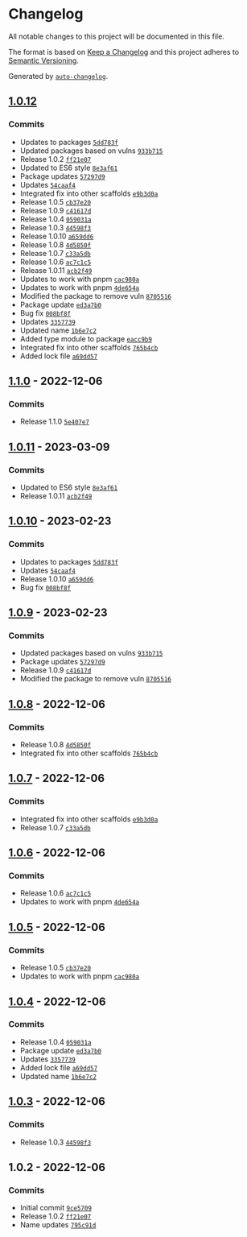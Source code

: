 # Changelog

All notable changes to this project will be documented in this file.

The format is based on [Keep a Changelog](https://keepachangelog.com/en/1.0.0/)
and this project adheres to [Semantic Versioning](https://semver.org/spec/v2.0.0.html).

Generated by [`auto-changelog`](https://github.com/CookPete/auto-changelog).

## [1.0.12](https://github.com/fomolol/architect/compare/1.1.0...1.0.12)

### Commits

- Updates to packages [`5dd783f`](https://github.com/fomolol/architect/commit/5dd783f7bfa6c906c86066ef3ea37a7169233647)
- Updated packages based on vulns [`933b715`](https://github.com/fomolol/architect/commit/933b715eafa1df68a72b5df86960606f3587f274)
- Release 1.0.2 [`ff21e07`](https://github.com/fomolol/architect/commit/ff21e0715b8a1b38909ea052984d653ed96334bf)
- Updated to ES6 style [`8e3af61`](https://github.com/fomolol/architect/commit/8e3af618083b6805b36e2c5e0fa4b5436514413f)
- Package updates [`57297d9`](https://github.com/fomolol/architect/commit/57297d917f66895cc0317bfd03d1ae6727120397)
- Updates [`54caaf4`](https://github.com/fomolol/architect/commit/54caaf4146138913f2533483ee6d7ad2b4719c9d)
- Integrated fix into other scaffolds [`e9b3d0a`](https://github.com/fomolol/architect/commit/e9b3d0a12bdd22059b6100be1ef70888c1ddd1a4)
- Release 1.0.5 [`cb37e20`](https://github.com/fomolol/architect/commit/cb37e20d6a62a1e8920be4b040e0ee66f85050c9)
- Release 1.0.9 [`c41617d`](https://github.com/fomolol/architect/commit/c41617dd685ccfb90f68fc6d8e33d273ed398226)
- Release 1.0.4 [`059031a`](https://github.com/fomolol/architect/commit/059031ae8dcdf4d2e16566436ce9cb6f6de70ad0)
- Release 1.0.3 [`44598f3`](https://github.com/fomolol/architect/commit/44598f3be9458713efb4663b5861ab0b655d09fd)
- Release 1.0.10 [`a659dd6`](https://github.com/fomolol/architect/commit/a659dd60813c6d9681d464f2f9cab67cdd5675e0)
- Release 1.0.8 [`4d5850f`](https://github.com/fomolol/architect/commit/4d5850f1b37c2ad1ef46e443ad571c27071f9c37)
- Release 1.0.7 [`c33a5db`](https://github.com/fomolol/architect/commit/c33a5dbc6966918a6ad66bfd8eaf86813db8ac06)
- Release 1.0.6 [`ac7c1c5`](https://github.com/fomolol/architect/commit/ac7c1c5f124ddd4eb64eb8f01e489902dd7afe60)
- Release 1.0.11 [`acb2f49`](https://github.com/fomolol/architect/commit/acb2f49c51906d5828b724182f4e8e28bed0703c)
- Updates to work with pnpm [`cac980a`](https://github.com/fomolol/architect/commit/cac980acc113517961632b7a150ed8716f3659af)
- Updates to work with pnpm [`4de654a`](https://github.com/fomolol/architect/commit/4de654abf722db467a1090a647ae5a871d0edf94)
- Modified the package to remove vuln [`8705516`](https://github.com/fomolol/architect/commit/87055166a5f0e17f2fa1a729a9a51af402034ee5)
- Package update [`ed3a7b0`](https://github.com/fomolol/architect/commit/ed3a7b04cdf8daf2add1a72b35b0c4384e6df96b)
- Bug fix [`008bf8f`](https://github.com/fomolol/architect/commit/008bf8fd21fb2c8d58689d780c50172a2fa1430b)
- Updates [`3357739`](https://github.com/fomolol/architect/commit/3357739fb5a4ffffa0d6cdc9559f31c35cf7d2ab)
- Updated name [`1b6e7c2`](https://github.com/fomolol/architect/commit/1b6e7c27e92d0ae0a1e252246222da089938e6d7)
- Added type module to package [`eacc9b9`](https://github.com/fomolol/architect/commit/eacc9b9017b0ae9ae07f4db799762161e856fd17)
- Integrated fix into other scaffolds [`765b4cb`](https://github.com/fomolol/architect/commit/765b4cb25b47650f0feaf14bc2dc4a349bb8120d)
- Added lock file [`a69dd57`](https://github.com/fomolol/architect/commit/a69dd578876652e857e302c1a9440b160ecb9b33)

## [1.1.0](https://github.com/fomolol/architect/compare/1.0.11...1.1.0) - 2022-12-06

### Commits

- Release 1.1.0 [`5e407e7`](https://github.com/fomolol/architect/commit/5e407e737771289d9565d41a9b74429b4113f222)

## [1.0.11](https://github.com/fomolol/architect/compare/1.0.10...1.0.11) - 2023-03-09

### Commits

- Updated to ES6 style [`8e3af61`](https://github.com/fomolol/architect/commit/8e3af618083b6805b36e2c5e0fa4b5436514413f)
- Release 1.0.11 [`acb2f49`](https://github.com/fomolol/architect/commit/acb2f49c51906d5828b724182f4e8e28bed0703c)

## [1.0.10](https://github.com/fomolol/architect/compare/1.0.9...1.0.10) - 2023-02-23

### Commits

- Updates to packages [`5dd783f`](https://github.com/fomolol/architect/commit/5dd783f7bfa6c906c86066ef3ea37a7169233647)
- Updates [`54caaf4`](https://github.com/fomolol/architect/commit/54caaf4146138913f2533483ee6d7ad2b4719c9d)
- Release 1.0.10 [`a659dd6`](https://github.com/fomolol/architect/commit/a659dd60813c6d9681d464f2f9cab67cdd5675e0)
- Bug fix [`008bf8f`](https://github.com/fomolol/architect/commit/008bf8fd21fb2c8d58689d780c50172a2fa1430b)

## [1.0.9](https://github.com/fomolol/architect/compare/1.0.8...1.0.9) - 2023-02-23

### Commits

- Updated packages based on vulns [`933b715`](https://github.com/fomolol/architect/commit/933b715eafa1df68a72b5df86960606f3587f274)
- Package updates [`57297d9`](https://github.com/fomolol/architect/commit/57297d917f66895cc0317bfd03d1ae6727120397)
- Release 1.0.9 [`c41617d`](https://github.com/fomolol/architect/commit/c41617dd685ccfb90f68fc6d8e33d273ed398226)
- Modified the package to remove vuln [`8705516`](https://github.com/fomolol/architect/commit/87055166a5f0e17f2fa1a729a9a51af402034ee5)

## [1.0.8](https://github.com/fomolol/architect/compare/1.0.7...1.0.8) - 2022-12-06

### Commits

- Release 1.0.8 [`4d5850f`](https://github.com/fomolol/architect/commit/4d5850f1b37c2ad1ef46e443ad571c27071f9c37)
- Integrated fix into other scaffolds [`765b4cb`](https://github.com/fomolol/architect/commit/765b4cb25b47650f0feaf14bc2dc4a349bb8120d)

## [1.0.7](https://github.com/fomolol/architect/compare/1.0.6...1.0.7) - 2022-12-06

### Commits

- Integrated fix into other scaffolds [`e9b3d0a`](https://github.com/fomolol/architect/commit/e9b3d0a12bdd22059b6100be1ef70888c1ddd1a4)
- Release 1.0.7 [`c33a5db`](https://github.com/fomolol/architect/commit/c33a5dbc6966918a6ad66bfd8eaf86813db8ac06)

## [1.0.6](https://github.com/fomolol/architect/compare/1.0.5...1.0.6) - 2022-12-06

### Commits

- Release 1.0.6 [`ac7c1c5`](https://github.com/fomolol/architect/commit/ac7c1c5f124ddd4eb64eb8f01e489902dd7afe60)
- Updates to work with pnpm [`4de654a`](https://github.com/fomolol/architect/commit/4de654abf722db467a1090a647ae5a871d0edf94)

## [1.0.5](https://github.com/fomolol/architect/compare/1.0.4...1.0.5) - 2022-12-06

### Commits

- Release 1.0.5 [`cb37e20`](https://github.com/fomolol/architect/commit/cb37e20d6a62a1e8920be4b040e0ee66f85050c9)
- Updates to work with pnpm [`cac980a`](https://github.com/fomolol/architect/commit/cac980acc113517961632b7a150ed8716f3659af)

## [1.0.4](https://github.com/fomolol/architect/compare/1.0.3...1.0.4) - 2022-12-06

### Commits

- Release 1.0.4 [`059031a`](https://github.com/fomolol/architect/commit/059031ae8dcdf4d2e16566436ce9cb6f6de70ad0)
- Package update [`ed3a7b0`](https://github.com/fomolol/architect/commit/ed3a7b04cdf8daf2add1a72b35b0c4384e6df96b)
- Updates [`3357739`](https://github.com/fomolol/architect/commit/3357739fb5a4ffffa0d6cdc9559f31c35cf7d2ab)
- Added lock file [`a69dd57`](https://github.com/fomolol/architect/commit/a69dd578876652e857e302c1a9440b160ecb9b33)
- Updated name [`1b6e7c2`](https://github.com/fomolol/architect/commit/1b6e7c27e92d0ae0a1e252246222da089938e6d7)

## [1.0.3](https://github.com/fomolol/architect/compare/1.0.2...1.0.3) - 2022-12-06

### Commits

- Release 1.0.3 [`44598f3`](https://github.com/fomolol/architect/commit/44598f3be9458713efb4663b5861ab0b655d09fd)

## 1.0.2 - 2022-12-06

### Commits

- Initial commit [`9ce5709`](https://github.com/fomolol/architect/commit/9ce5709ecd5257a2b2057d6c0512de3dfe92506f)
- Release 1.0.2 [`ff21e07`](https://github.com/fomolol/architect/commit/ff21e0715b8a1b38909ea052984d653ed96334bf)
- Name updates [`795c91d`](https://github.com/fomolol/architect/commit/795c91d02e7843fe497e949bd514cf3cf1ec3569)
